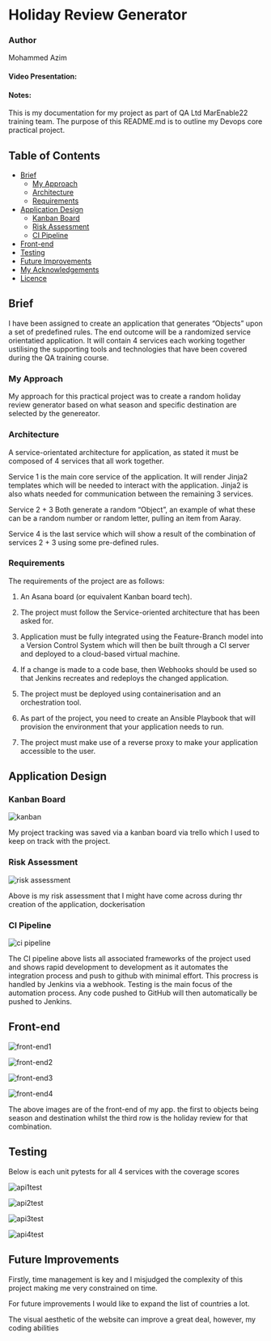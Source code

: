 # Holiday Review Generator

### Author

Mohammed Azim

#### Video Presentation:

#### Notes:
This is my documentation for my project as part of QA Ltd MarEnable22 training team. The purpose of this README.md is to outline my Devops core practical project.

## Table of Contents

* [Brief](#brief)
    * [My Approach](#approach)
    * [Architecture](#architecture)
    * [Requirements](#Requirements)
* [Application Design](#design)
    * [Kanban Board](#kanban-board)
    * [Risk Assessment](#risk-assessment) 
    * [CI Pipeline](#pipeline)
* [Front-end](#front-end)
* [Testing](#testing)
* [Future Improvements](#future-improvements)
* [My Acknowledgements](#my_acknowledgements)
* [Licence](#licence)

## Brief<a name= "Brief"></a>

 I have been assigned to create an application that generates “Objects” upon a set of predefined rules. The end outcome will be a randomized service orientatied application. It will contain 4 services each working together ustilising the supporting tools and technologies that have been covered during the QA training course. 

### My Approach<a name="My Approach"></a>

My approach for this practical project was to create a random holiday review generator based on what season and specific destination are selected by the genereator. 
 
### Architecture<a name="Architecture"></a>

A service-orientated architecture for application, as stated it must be composed of 4 services that all work together.

Service 1 is the main core service of the application. It will render Jinja2 templates which will be needed to interact with the application. Jinja2 is also whats needed for communication between the remaining 3 services.

Service 2 + 3 Both generate a random “Object”, an example of what these can be a random number or random letter, pulling an item from Aaray.

Service 4 is the last service which will show a result of the combination of services 2 + 3  using some pre-defined rules. 

### Requirements<a name="Requirements"></a>

The requirements of the project are as follows:

1. An Asana board (or equivalent Kanban board tech).

2. The project must follow the Service-oriented architecture that has been asked for.

3. Application must be fully integrated using the Feature-Branch model into a Version Control System which will then be built through a CI server and deployed to a cloud-based virtual machine.

4. If a change is made to a code base, then Webhooks should be used so that Jenkins recreates and redeploys the changed application.

5. The project must be deployed using containerisation and an orchestration tool.

6. As part of the project, you need to create an Ansible Playbook that will provision the environment that your application needs to run.

7. The project must make use of a reverse proxy to make your application accessible to the user.

## Application Design<a name= "Application Design"></a>

### Kanban Board<a name="Kanban Board"></a>


![kanban](./images/kanban.png)

My project tracking was saved via a kanban board via trello which I used to keep on track with the project.

### Risk Assessment<a name="Risk Assesssment"></a>

![risk assessment](./images/risk%20assessment.png)

Above is my risk assessment that I might have come across during thr creation of the application, dockerisation

### CI Pipeline<a name="CI Pipeline"></a>

![ci pipeline](./images/ci%20pipeline.png)

The CI pipeline above lists all associated frameworks of the project used and shows rapid development to development as it automates the integration process and push to github with minimal effort. This procress is handled by Jenkins via a webhook. Testing is the main focus of the automation process. Any code pushed to GitHub will then automatically be pushed to Jenkins.

## Front-end<a name= "front-end"></a>

![front-end1](./images/front-end1.png)

![front-end2](./images/front-end2.png)

![front-end3](./images/front-end3.png)

![front-end4](./images/front-end4.png)

The above images are of the front-end of my app. the first to objects being season and destination whilst the third row is the holiday review for that combination. 

## Testing<a name= "Testing "></a>

Below is each unit pytests for all 4 services with the coverage scores

![api1test](./images/api1test.png)

![api2test](./images/api2test.png)

![api3test](./images/api3test.png)

![api4test](./images/api4test.png)

## Future Improvements<a name= "future improvements"></a>

Firstly, time management is key and I misjudged the complexity of this project making me very constrained on time.

For future improvements I would like to expand the list of countries a lot. 

The visual aesthetic of the website can improve a great deal, however, my coding abilities 